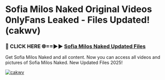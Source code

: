 # Sofia Milos Naked Original Videos 0nlyFans Leaked - Files Updated! (cakwv)

<h3>🔴 CLICK HERE 🌐==►► <a href="https://tinyurl.com/up5wt9bj" rel="nofollow">Sofia Milos Naked Updated Files</a></h3>

Get Sofia Milos Naked and all content. Now you can access all videos and pictures of Sofia Milos Naked. New Updated Files 2025!

[![cakwv](https://i.imgur.com/ABiUzMV.gif)](https://tinyurl.com/up5wt9bj)

